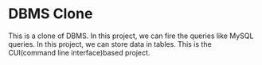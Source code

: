 # DBMS Clone
This is a clone of DBMS. In this project, we can fire the queries like MySQL queries. In this project, we can store data in tables. This is the CUI(command line interface)based project.
